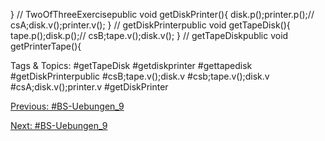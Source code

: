 } // TwoOfThreeExercisepublic void getDiskPrinter(){
disk.p();printer.p();// csA;disk.v();printer.v();
} // getDiskPrinterpublic void getTapeDisk(){
tape.p();disk.p();// csB;tape.v();disk.v();
} // getTapeDiskpublic void getPrinterTape(){

   Tags & Topics:
   #getTapeDisk
   #getdiskprinter
   #gettapedisk
   #getDiskPrinterpublic
   #csB;tape.v();disk.v
   #csb;tape.v();disk.v
   #csA;disk.v();printer.v
   #getDiskPrinter

[Previous: #BS-Uebungen_9](BS-Uebungen_9.md)

[Next: #BS-Uebungen_9](BS-Uebungen_9.md)